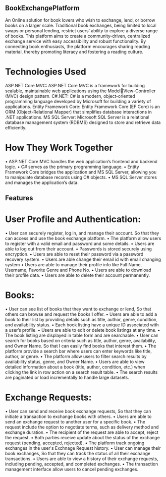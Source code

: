 ## BookExchangePlatform
 An Online solution for book lovers who wish to exchange, lend, or borrow books on a larger scale. Traditional book exchanges, being limited to local swaps or personal lending, restrict users’ ability to explore a diverse range of books. This platform aims to create a community-driven, centralized exchange service with easy accessibility and robust functionality. By connecting book enthusiasts, the platform encourages sharing reading material, thereby promoting literacy and fostering a reading culture.

# Technologies Used
ASP.NET Core MVC: ASP.NET Core MVC is a framework for building scalable, maintainable web applications using the Model￾View-Controller (MVC) design pattern.
C#.NET: C# is a modern, object-oriented programming language developed by Microsoft for building a variety of applications.
Entity Framework Core: Entity Framework Core (EF Core) is an ORM (Object-Relational Mapper) that simplifies database interactions in .NET applications.
MS SQL Server: Microsoft SQL Server is a relational database management system (RDBMS) designed to store and retrieve data efficiently.

# How They Work Together
• ASP.NET Core MVC handles the web application’s frontend and backend logic.
• C# serves as the primary programming language.
• Entity Framework Core bridges the application and MS SQL Server, allowing you to manipulate database records using C# objects.
• MS SQL Server stores and manages the application’s data.

## Features
# User Profile and Authentication:
• User can securely register, log in, and manage their account. So that they can access and use the book exchange platform.
• The platform allow users to register with a valid email and password and some details.
• Users are able to log out from their account.
• Passwords is stored securely using encryption.
• Users are able to reset their password via a password recovery system.
• Users are able change their email id with email changing system
• Users are able to manage their profile info like Full Name, Username, Favorite Genre and Phone No.
• Users are able to download their profile data.
• Users are able to delete their account permanently.

# Books:
• User can see list of books that they want to exchange or lend, So that others can browse and request the books I offer.
• Users are able to add a book to their list by providing details such as title, author, genre, condition, and availability status.
• Each book listing have a unique ID associated with a user’s profile.
• Users are able to edit or delete book listings at any time.
• The book listing are displayed in table form and are searchable.
• User can search for books based on criteria such as title, author, genre, availability, and Owner Name. So that I can easily find books that interest them. 
• The platform provide a search bar where users can enter keywords like title, author, or genre.
• The platform allow users to filter search results by availability status, genre, and Owner Name.
• Users are able to view detailed information about a book (title, author, condition, etc.) when clicking the link in row action on a search result table.
• The search results are paginated or load incrementally to handle large datasets.

# Exchange Requests:
• User can send and receive book exchange requests, So that they can initiate a transaction to exchange books with others.
• Users are able to send an exchange request to another user for a specific book.
• The request include the option to negotiate terms, such as delivery method and exchange duration.
• The recipient of the request are able to accept, reject the request.
• Both parties receive update about the status of the exchange request (pending, accepted, rejected).
• The platform track ongoing exchanges in the user's Exchnage Request history.
• User can manage their book exchanges, So that they can track the status of all their exchange transactions.
• Users are able to view a history of their exchange requests, including pending, accepted, and completed exchanges. 
• The transaction management interface allow users to cancel pending exchanges.



